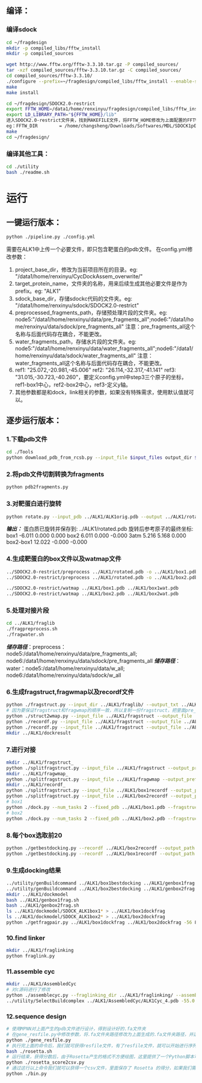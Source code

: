 ## 编译：
### 编译sdock
```bash
cd ~/fragdesign
mkdir -p compiled_libs/fftw_install
mkdir -p compiled_sources

wget http://www.fftw.org/fftw-3.3.10.tar.gz -P compiled_sources/
tar -xzf compiled_sources/fftw-3.3.10.tar.gz -C compiled_sources/
cd compiled_sources/fftw-3.3.10/
./configure --prefix=~/fragdesign/compiled_libs/fftw_install --enable-shared --enable-static
make
make install

cd ~/fragdesign/SDOCK2.0-restrict
export FFTW_HOME=/data1/home/renxinyu/fragdesign/compiled_libs/fftw_install
export LD_LIBRARY_PATH="${FFTW_HOME}/lib" 
进入SDOCK2.0-restrict文件夹，找到MAKEFILE文件，将FFTW_HOME修改为上面配置的FFTW_HOME。
eg：FFTW_DIR        = /home/changsheng/Downloads/Softwares/MDL/SDOCK1p0/fftw-3.3.8 -> FFTW_DIR        = /data1/home/renxinyu/fragdesign/compiled_libs/fftw_install
make
cd ~/fragdesign/
```
### 编译其他工具：
```bash
cd ./utility
bash ./readme.sh 
```


# 运行
## 一键运行版本：
```bash
python ./pipeline.py ./config.yml
```
需要在ALK1中上传一个必要文件，即只包含靶蛋白的pdb文件。
在config.yml修改参数：
1. project_base_dir，修改为当前项目所在的目录。eg: "/data1/home/renxinyu/CycDockAssem_overwrite/"
2. target_protein_name，文件夹的名称，用来后续生成其他必要文件是作为prefix。eg: "ALK1"
3. sdock_base_dir，存储sdockc代码的文件夹。eg: "/data1/home/renxinyu/sdock/SDOCK2.0-restrict"
4. preprocessed_fragments_path，存储预处理片段的文件夹。eg: node5:"/data1/home/renxinyu/data/pre_fragments_all";node6:"/data1/home/renxinyu/data/sdock/pre_fragments_all" 注意：pre_fragments_all这个名称与后面代码存在耦合，不能更改。
5. water_fragments_path，存储水片段的文件夹。eg: node5:"/data1/home/renxinyu/data/water_fragments_all";node6:"/data1/home/renxinyu/data/sdock/water_fragments_all" 注意：water_fragments_all这个名称与后面代码存在耦合，不能更改。
6. ref1: "25.072,-20.981,-45.006"
   ref2: "26.114,-32.317,-41.141"
   ref3: "31.015,-30.723,-40.260"，要定义config.yml中step3三个原子的坐标，ref1-box1中心，ref2-box2中心，ref3-定义y轴。
7. 其他参数都是和dock，link相关的参数，如果没有特殊需求，使用默认值就可以。


## 逐步运行版本：
### 1.下载pdb文件
```bash
cd ./Tools
python dowmload_pdb_from_rcsb.py --input_file $input_files output_dir $out_dir
```
### 2.将pdb文件切割转换为fragments
```bash
python pdb2fragments.py
```
### 3.对靶蛋白进行旋转
```bash
python rotate.py --input_pdb ../ALK1/ALK1orig.pdb --output ../ALK1/rotated.pdb --ref1 25.072,-20.981,-45.006 --ref2 26.114,-32.317,-41.141 --ref3 31.015,-30.723,-40.260
```
***输出：***
蛋白质已旋转并保存到: ../ALK1/rotated.pdb
旋转后参考原子的最终坐标:
box1         -6.011   0.000   0.000
box2          6.011   0.000  -0.000
3atm          5.216   5.168   0.000
box2-box1    12.022  -0.000  -0.000

### 4.生成靶蛋白的box文件以及watmap文件
```bash
../SDOCK2.0-restrict/preprocess ../ALK1/rotated.pdb -o ../ALK1/box1.pdb -a ../SDOCK2.0-restrict/ATM -m -6.011,0,0
../SDOCK2.0-restrict/preprocess ../ALK1/rotated.pdb -o ../ALK1/box2.pdb -a ../SDOCK2.0-restrict/ATM -m 6.011,0,0

../SDOCK2.0-restrict/watmap ../ALK1/box1.pdb ../ALK1/box1wat.pdb
../SDOCK2.0-restrict/watmap ../ALK1/box2.pdb ../ALK1/box2wat.pdb
```

### 5.处理对接片段
```bash
cd ../ALK1/fraglib
./fragpreprocess.sh
./fragwater.sh
```
***储存路径***：preprocess：node5:/data1/home/renxinyu/data/pre_fragments_all; node6:/data1/home/renxinyu/data/sdock/pre_fragments_all
***储存路径***：water：node5:/data1/home/renxinyu/data/w_all; node6:/data1/home/renxinyu/data/sdock/w_all

### 6.生成fragstruct,fragwmap以及recordf文件
```bash
python ./fragstruct.py --input_dir ../ALK1/fraglib/ --output_txt ../ALK1/fragstruct --tail ".pdb"
# 因为要保证fragstruct和fragwmap的顺序一致，所以复制一份fragstruct，把里面pre_fragments_all/pre替换成w_all/w
python ./struct2wmap.py --input_file ../ALK1/fragstruct --output_file ../ALK1/fragwmap --old_string preprocessed/pre --new_string watmap/w 
python ./recordf.py --input_file ../ALK1/fragstruct --output_file ../ALK1/box1recordf --prefix_string ../ALK1/dockresult/ALK1box1_
python ./recordf.py --input_file ../ALK1/fragstruct --output_file ../ALK1/box2recordf --prefix_string ../ALK1/dockresult/ALK1box2_
mkdir ../ALK1/dockresult
```

### 7.进行对接
```bash
mkdir ../ALK1/fragstruct_
python ./splitfragstruct.py --input_file ../ALK1/fragstruct --output_prefix ../ALK1/fragstruct_/fragstruct --n_parts 2
mkdir ../ALK1/fragwmap_
python ./splitfragstruct.py --input_file ../ALK1/fragwmap --output_prefix ../ALK1/fragwmap_/fragwmap --n_parts 2
mkdir ../ALK1/recordf_
python ./splitfragstruct.py --input_file ../ALK1/box1recordf --output_prefix ../ALK1/recordf_/box1recordf --n_parts 2
python ./splitfragstruct.py --input_file ../ALK1/box2recordf --output_prefix ../ALK1/recordf_/box2recordf --n_parts 2
# box1
python ./dock.py --num_tasks 2 --fixed_pdb ../ALK1/box1.pdb --fragstruct_dir ../ALK1/fragstruct_/ --fixed_wat_pdb ../ALK1/box1wat.pdb --fragwatmap_dir ../ALK1/fragwmap_/ --output_record_dir ../ALK1/recordf_/ --output_prefix box1recordf
# box2
python ./dock.py --num_tasks 2 --fixed_pdb ../ALK1/box2.pdb --fragstruct_dir ../ALK1/fragstruct_/ --fixed_wat_pdb ../ALK1/box2wat.pdb --fragwatmap_dir ../ALK1/fragwmap_/ --output_record_dir ../ALK1/recordf_/ --output_prefix box2recordf
```

### 8.每个box选取前20
```bash
python ./getbestdocking.py --recordf ../ALK1/box2recordf --output_path ../ALK1/box2bestdocking --top_n 20
python ./getbestdocking.py --recordf ../ALK1/box1recordf --output_path ../ALK1/box1bestdocking --top_n 20
```

### 9.生成docking结果
```bash
../utility/genBuildcommand ../ALK1/box1bestdocking ../ALK1/genbox1frag.sh ../SDOCK2.0-restrict/build ../ALK1/box1.pdb ../ALK1/dockmodel ../SDOCK2.0-restrict/so3layer_648.qua 0,0,0
../utility/genBuildcommand ../ALK1/box2bestdocking ../ALK1/genbox2frag.sh ../SDOCK2.0-restrict/build ../ALK1/box2.pdb ../ALK1/dockmodel ../SDOCK2.0-restrict/so3layer_648.qua -12.022,0,0
mkdir ../ALK1/dockmodel
bash ../ALK1/genbox1frag.sh
bash ../ALK1/genbox2frag.sh
ls ../ALK1/dockmodel/SDOCK_ALK1box1* > ../ALK1/box1dockfrag
ls ../ALK1/dockmodel/SDOCK_ALK1box2* > ../ALK1/box2dockfrag
python ./getfragpair.py ../ALK1/box1dockfrag ../ALK1/box2dockfrag -56 8 ../ALK1/ALK1dockfragpair
```

### 10.find linker
```bash
mkdir ../ALK1/fraglinking
python fraglink.py
```

### 11.assemble cyc
```bash
mkdir ../ALK1/AssembledCyc
# 对c源码进行了修改
python ./assemblecyc.py --fraglinking_dir ../ALK1/fraglinking/ --assembled_cyc_dir ../ALK1/AssembledCyc/
../utility/SelectBuildcomplex ../ALK1/AssembledCyc/ALK1Cyc_4.pdb -55.0 2 -55.0 3 ../ALK1/complexmodel/ ../ALK1/box1.pdb
```

### 12.sequence design
```bash
# 使用MPNN对上面产生的pdb文件进行设计，得到设计好的.fa文件夹
# 在gene_resfile.py中修改参数，将.fa文件夹路径修改为上面生成的.fa文件夹路径，并运行，得到Rosetta所需要的resfile文件
python ./gene_resfile.py
# 执行完上面的命令后，我们就可获得resfile文件，有了resfile文件，就可以开始进行序列设计了，可以执行这个bash脚本，里面有一些参数需要修改，可以根据脚本内部的参数注解进行相应的修改（参数都在脚本上方），修改完成后就可以直接运行。
bash ./rosetta.sh
# 运行结束，获得分数后，由于Rosetta产生的格式不方便绘图，这里提供了一个Python脚本可以帮助我们把得分提取到csv文件中，需要提供三个参数：i. 结果的保存路径  ii. refile文件的路径  iii. csv文件的保存路径及名称
python ./rosetta_score2csv.py
# 通过这行以上命令我们就可以获得一个csv文件，里面保存了 Rosetta 的得分，如果我们需要进行绘图比对不同序列他们dG之间分数的差异，我们可以执行以下命令，并且在python内部文件修改好相关的参数：
python ./bin.py
